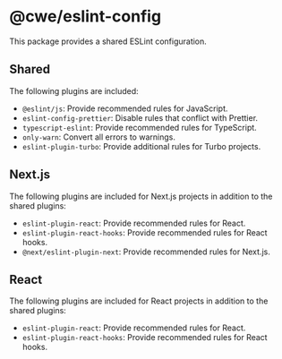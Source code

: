 # @cwe/eslint-config

This package provides a shared ESLint configuration.

## Shared

The following plugins are included:

- `@eslint/js`: Provide recommended rules for JavaScript.
- `eslint-config-prettier`: Disable rules that conflict with Prettier.
- `typescript-eslint`: Provide recommended rules for TypeScript.
- `only-warn`: Convert all errors to warnings.
- `eslint-plugin-turbo`: Provide additional rules for Turbo projects.

## Next.js

The following plugins are included for Next.js projects in addition to the shared plugins:

- `eslint-plugin-react`: Provide recommended rules for React.
- `eslint-plugin-react-hooks`: Provide recommended rules for React hooks.
- `@next/eslint-plugin-next`: Provide recommended rules for Next.js.

## React

The following plugins are included for React projects in addition to the shared plugins:

- `eslint-plugin-react`: Provide recommended rules for React.
- `eslint-plugin-react-hooks`: Provide recommended rules for React hooks.
